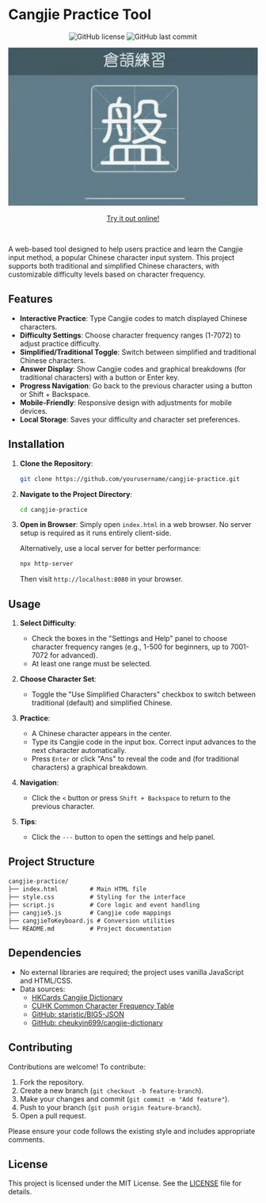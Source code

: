 # Cangjie Practice Tool

<div align="center">
   
   ![GitHub license](https://img.shields.io/badge/license-MIT-blue.svg) ![GitHub last commit](https://img.shields.io/github/last-commit/ikwbb/cangjie-practice-tool)
   
   <img src="demo/demo.gif" alt="Demo of the Cangjie Practice Tool">


   [Try it out online!](https://ikwbb.github.io/cangjietraining/)

</div><br>

A web-based tool designed to help users practice and learn the Cangjie input method, a popular Chinese character input system. This project supports both traditional and simplified Chinese characters, with customizable difficulty levels based on character frequency.

## Features

- **Interactive Practice**: Type Cangjie codes to match displayed Chinese characters.
- **Difficulty Settings**: Choose character frequency ranges (1-7072) to adjust practice difficulty.
- **Simplified/Traditional Toggle**: Switch between simplified and traditional Chinese characters.
- **Answer Display**: Show Cangjie codes and graphical breakdowns (for traditional characters) with a button or Enter key.
- **Progress Navigation**: Go back to the previous character using a button or Shift + Backspace.
- **Mobile-Friendly**: Responsive design with adjustments for mobile devices.
- **Local Storage**: Saves your difficulty and character set preferences.


## Installation

1. **Clone the Repository**:
   ```bash
   git clone https://github.com/yourusername/cangjie-practice.git
   ```
2. **Navigate to the Project Directory**:
   ```bash
   cd cangjie-practice
   ```
3. **Open in Browser**:
   Simply open `index.html` in a web browser. No server setup is required as it runs entirely client-side.

   Alternatively, use a local server for better performance:
   ```bash
   npx http-server
   ```
   Then visit `http://localhost:8080` in your browser.

## Usage

1. **Select Difficulty**: 
   - Check the boxes in the "Settings and Help" panel to choose character frequency ranges (e.g., 1-500 for beginners, up to 7001-7072 for advanced).
   - At least one range must be selected.

2. **Choose Character Set**: 
   - Toggle the "Use Simplified Characters" checkbox to switch between traditional (default) and simplified Chinese.

3. **Practice**: 
   - A Chinese character appears in the center.
   - Type its Cangjie code in the input box. Correct input advances to the next character automatically.
   - Press `Enter` or click "Ans" to reveal the code and (for traditional characters) a graphical breakdown.

4. **Navigation**: 
   - Click the `<` button or press `Shift + Backspace` to return to the previous character.

5. **Tips**: 
   - Click the `···` button to open the settings and help panel.

## Project Structure

```
cangjie-practice/
├── index.html         # Main HTML file
├── style.css          # Styling for the interface
├── script.js          # Core logic and event handling
├── cangjie5.js        # Cangjie code mappings
├── cangjieToKeyboard.js # Conversion utilities
└── README.md          # Project documentation
```

## Dependencies

- No external libraries are required; the project uses vanilla JavaScript and HTML/CSS.
- Data sources:
  - [HKCards Cangjie Dictionary](https://www.hkcards.com/)
  - [CUHK Common Character Frequency Table](https://humanum.arts.cuhk.edu.hk/Lexis/lexi-can/faq.php?s=1)
  - [GitHub: staristic/BIG5-JSON](https://github.com/staristic/BIG5-JSON)
  - [GitHub: cheukyin699/cangjie-dictionary](https://github.com/cheukyin699/cangjie-dictionary)

## Contributing

Contributions are welcome! To contribute:

1. Fork the repository.
2. Create a new branch (`git checkout -b feature-branch`).
3. Make your changes and commit (`git commit -m "Add feature"`).
4. Push to your branch (`git push origin feature-branch`).
5. Open a pull request.

Please ensure your code follows the existing style and includes appropriate comments.

## License

This project is licensed under the MIT License. See the [LICENSE](LICENSE) file for details.
